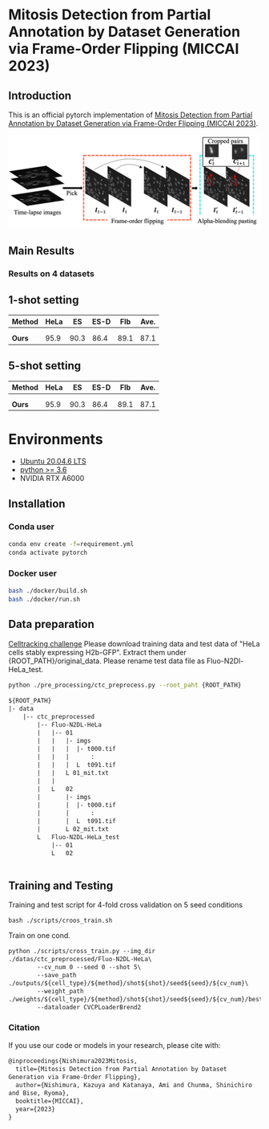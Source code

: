 # Mitosis Detection from Partial Annotation by Dataset Generation via Frame-Order Flipping (MICCAI 2023)

## Introduction 
This is an official pytorch implementation of [Mitosis Detection from Partial Annotation by Dataset Generation via Frame-Order Flipping (MICCAI 2023)]().

![Overview of our dataset generation](./figures/overview.png)
## Main Results
### Results on 4 datasets

## 1-shot setting
|Method                |HeLa  |ES    |ES-D  |FIb   |Ave.  |
|----------------------|------|------|------|------|------|
|                      |      |      |      |      |      |
|                      |      |      |      |      |      |
| **Ours**             | 95.9 |  90.3|  86.4| 89.1 | 87.1 |

## 5-shot setting
|Method                |HeLa  |ES    |ES-D  |FIb   |Ave.  |
|----------------------|------|------|------|------|------|
|                      |      |      |      |      |      |
|                      |      |      |      |      |      |
| **Ours**             | 95.9 |  90.3|  86.4| 89.1 | 87.1|


# Environments
- [Ubuntu 20.04.6 LTS](https://ubuntu.com/)
- [python >= 3.6](https://www.python.org)
- NVIDIA RTX A6000

## Installation

### Conda user
```bash
conda env create -f=requirement.yml
conda activate pytorch
```

### Docker user
```bash
bash ./docker/build.sh
bash ./docker/run.sh
```

## Data preparation

[Celltracking challenge](http://celltrackingchallenge.net/2d-datasets/)
Please download training data and test data of "HeLa cells stably expressing H2b-GFP". Extract them under {ROOT_PATH}/original_data. Please rename test data file as Fluo-N2Dl-HeLa_test.

```bash
python ./pre_processing/ctc_preprocess.py --root_paht {ROOT_PATH}
```

```
${ROOT_PATH}
|- data
    |-- ctc_preprocessed
        |-- Fluo-N2DL-HeLa
        |   |-- 01
        |   |   |- imgs
        |   |   |  |- t000.tif
        |   |   |      :
        |   |   |  L  t091.tif
        |   |   L 01_mit.txt
        |   |
        |   L   02
        |       |- imgs
        |       |  |- t000.tif
        |       |      :
        |       |  L  t091.tif
        |       L 02_mit.txt
        L   Fluo-N2DL-HeLa_test
            |-- 01
            L   02
        
```

## Training and Testing

Training and test script for 4-fold cross validation on 5 seed conditions
```
bash ./scripts/croos_train.sh
```

Train on one cond.
```
python ./scripts/cross_train.py --img_dir ./datas/ctc_preprocessed/Fluo-N2DL-HeLa\
        --cv_num 0 --seed 0 --shot 5\
        --save_path ./outputs/${cell_type}/${method}/shot${shot}/seed${seed}/${cv_num}\
        --weight_path ./weights/${cell_type}/${method}/shot${shot}/seed${seed}/${cv_num}/best.pth\
        --dataloader CVCPLoaderBrend2
```

### Citation
If you use our code or models in your research, please cite with:
```
@inproceedings{Nishimura2023Mitosis,
  title={Mitosis Detection from Partial Annotation by Dataset Generation via Frame-Order Flipping},
  author={Nishimura, Kazuya and Katanaya, Ami and Chunma, Shinichiro and Bise, Ryoma},
  booktitle={MICCAI},
  year={2023}
}
```

